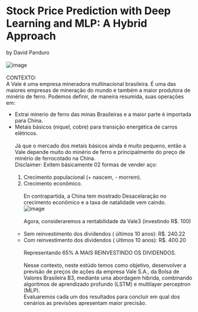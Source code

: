 # Stock Price Prediction with Deep Learning and MLP: A Hybrid Approach
by David Panduro<br><br>
![image](https://github.com/DavidPanduro/stock_price_prediction/assets/45201867/ea4a2b67-7dfa-43d6-9ef6-8d241eb1bd48)
<br><br>
CONTEXTO: <br>
A Vale é uma empresa mineradora multinacional brasileira. É uma das maiores empresas de mineração do mundo e também a maior produtora de minério de ferro. Podemos definir, de maneira resumida, suas operações em: <br> 
* Extrai minerio de ferro das minas Brasileiras e a maior parte é importada para China.
* Metais básicos (níquel, cobre) para transição energética de carros elétricos.<br><br>
Já que o mercado dos metais básicos ainda é muito pequeno, então a Vale depende muito do minério de ferro e principalmente do preço de minério de ferrocotado na China.<br>
Disclaimer: Exitem básicamente 02 formas de vender aço:<br><br>
    1. Crecimento populacional (+ nascem, - morrem).
    2. Crecimento econômico.<br><br>
En contrapartida, a China tem mostrado Desacelaração no crecimento econômico e a taxa de natalidade vem caindo.<br>
![image](https://github.com/DavidPanduro/stock_price_prediction/assets/45201867/b0f6f461-0827-4f29-b300-a0c8783102ba)<br><br>
Agora, consideraremos a rentabilidade da Vale3 (investindo R$. 100)<br><br>
    * Sem reinvestimento dos dividendos ( últimos 10 anos): R$. 240.22
    * Com reinvestimento dos dividendos ( últimos 10 anos): R$. 400.20<br><br>
Representando 65% A MAIS REINVESTINDO OS DIVIDENDOS.<br><br>
Nesse contexto, neste estúdo temos como objetivo, desenvolver a previsão de preços de ações da empresa Vale S.A., da Bolsa de Valores Brasileira B3, mediante uma abordagem hibrida, combinando algoritmos de aprendizado profundo (LSTM) e multilayer perceptron (MLP). <br>Evaluaremos cada um dos resultados para concluir em qual dos cenários as previsões apresentam maior precisão.<br>


<br><br>

<br><br>
